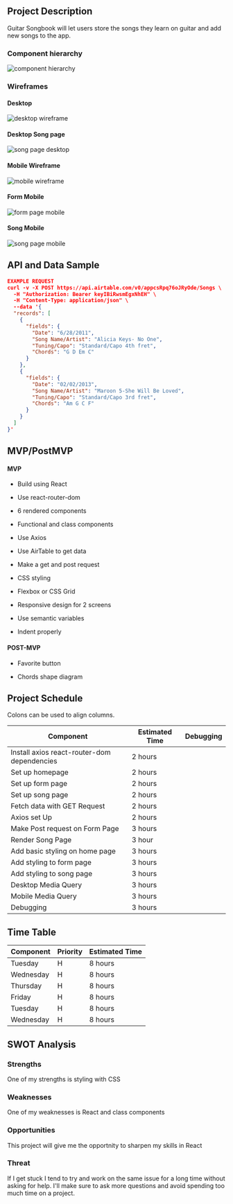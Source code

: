 ## Project Description

Guitar Songbook will let users store the songs they learn on guitar and add new songs to the app.

### Component hierarchy

![component hierarchy](https://i.ibb.co/gWPq04X/hierarchy.png)

### Wireframes
 
#### Desktop 

![desktop wireframe](/images/desktop.png)

#### Desktop Song page 

![song page desktop](/images/song-page-desktop.png)

#### Mobile Wireframe

![mobile wireframe](/images/guitar-mobile-wireframe-png.png)

#### Form Mobile

![form page mobile](/images/guitar-mobile-wireframe-png.png)
#### Song Mobile

![song page mobile](/images/song-page-mobile.png)

## API and Data Sample

 

```json
EXAMPLE REQUEST
curl -v -X POST https://api.airtable.com/v0/appcsRpq76oJRyOde/Songs \
  -H "Authorization: Bearer keyIBiRwsmEgxNhEH" \
  -H "Content-Type: application/json" \
  --data '{
  "records": [
    {
      "fields": {
        "Date": "6/28/2011",
        "Song Name/Artist": "Alicia Keys- No One",
        "Tuning/Capo": "Standard/Capo 4th fret",
        "Chords": "G D Em C"
      }
    },
    {
      "fields": {
        "Date": "02/02/2013",
        "Song Name/Artist": "Maroon 5-She Will Be Loved",
        "Tuning/Capo": "Standard/Capo 3rd fret",
        "Chords": "Am G C F"
      }
    }
  ]
}'

```

## MVP/PostMVP

#### MVP
- Build using React

- Use react-router-dom

- 6 rendered components

- Functional and class components 

- Use Axios

- Use AirTable to get data 

- Make a get and post request

- CSS styling

- Flexbox or CSS Grid

- Responsive design for 2 screens

- Use semantic variables

- Indent properly


#### POST-MVP
- Favorite button

- Chords shape diagram

 

## Project Schedule

Colons can be used to align columns.

Component  | Estimated Time | Debugging | 
 --- | --- | --- | 
 Install axios react-router-dom dependencies| 2 hours
 Set up homepage| 2 hours
 Set up form page | 2 hours
 Set up song page | 2 hours
 Fetch data with GET Request | 2 hours
 Axios set Up | 2 hours
 Make Post request on Form Page | 3 hours
 Render Song Page | 3 hour
 Add basic styling on home page | 3 hours
 Add styling to form page| 3 hours
 Add styling to song page | 3 hours
 Desktop Media Query | 3 hours
 Mobile Media Query | 3 hours
 Debugging | 3 hours

## Time Table

| Component | Priority | Estimated Time |  
| ---| --- | ---- |
| Tuesday | H | 8 hours
| Wednesday | H | 8 hours 
| Thursday | H | 8 hours
| Friday | H | 8 hours
| Tuesday | H | 8 hours
|Wednesday | H | 8 hours
  
## SWOT Analysis

### Strengths
One of my strengths is styling with CSS

### Weaknesses
One of my weaknesses is React and class components

### Opportunities
This project will give me the opportnity to sharpen my skills in React 

### Threat
If I get stuck I tend to try and work on the same issue for a long time without asking for help. I'll make sure to ask more questions and avoid spending too much time on a project.